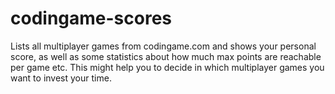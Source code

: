 # codingame-scores
Lists all multiplayer games from codingame.com and shows your personal score, as well as some statistics about how much max points are reachable per game etc. This might help you to decide in which multiplayer games you want to invest your time.
